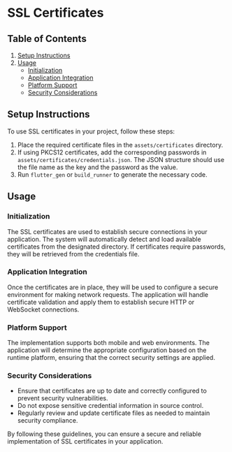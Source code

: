 # SSL Certificates

## Table of Contents

1. [Setup Instructions](#setup-instructions)
2. [Usage](#usage)
    - [Initialization](#initialization)
    - [Application Integration](#application-integration)
    - [Platform Support](#platform-support)
    - [Security Considerations](#security-considerations)

## Setup Instructions

To use SSL certificates in your project, follow these steps:

1. Place the required certificate files in the `assets/certificates` directory.
2. If using PKCS12 certificates, add the corresponding passwords in `assets/certificates/credentials.json`. The JSON structure should use the file name as the key and the password as the value.
3. Run `flutter_gen` or `build_runner` to generate the necessary code.

## Usage

### Initialization

The SSL certificates are used to establish secure connections in your application. The system will automatically detect and load available certificates from the designated directory. If certificates require passwords, they will be retrieved from the credentials file.

### Application Integration

Once the certificates are in place, they will be used to configure a secure environment for making network requests. The application will handle certificate validation and apply them to establish secure HTTP or WebSocket connections.

### Platform Support

The implementation supports both mobile and web environments. The application will determine the appropriate configuration based on the runtime platform, ensuring that the correct security settings are applied.

### Security Considerations

- Ensure that certificates are up to date and correctly configured to prevent security vulnerabilities.
- Do not expose sensitive credential information in source control.
- Regularly review and update certificate files as needed to maintain security compliance.

By following these guidelines, you can ensure a secure and reliable implementation of SSL certificates in your application.

